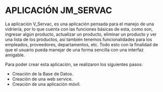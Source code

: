 
# APLICACIÓN JM_SERVAC

La aplicación V_Servac, es una aplicación pensada para el manejo de una vidriería, por lo que cuenta con las funciones básicas de esta, como son, ingresar algún producto, actualizar un producto, eliminar un producto y ver una lista de los productos, así también tenemos funcionalidades para los empleados, proveedores, departamentos, etc. Todo esto con la finalidad de que el usuario pueda manejar de una forma sencilla con una interfaz amigable.

Para poder crear esta aplicación, se realizaron los siguientes pasos:
* Creación de la Base de Datos.
* Creación de una web service.
* Creación de una aplicación móvil.


